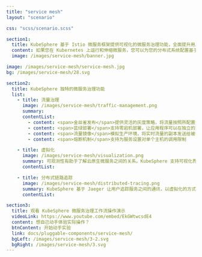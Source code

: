 ```yaml
---
title: "service mesh"
layout: "scenario"

css: "scss/scenario.scss"

section1:
  title: KubeSphere 基于 Istio 微服务框架提供可视化的微服务治理功能，全面提升用户体验
  content: 如果您在 Kubernetes 上运行和伸缩微服务，您可以为您的分布式系统配置基于 Istio 的微服务治理功能。KubeSphere 提供统一的操作界面，便于您集成并管理各类工具，包括 Istio、Envoy 和 Jaeger 等。
  image: /images/service-mesh/banner.jpg

image: /images/service-mesh/service-mesh.jpg
bg: /images/service-mesh/28.svg

section2:
  title: KubeSphere 独特的微服务治理功能
  list:
    - title: 流量治理
      image: /images/service-mesh/traffic-management.png
      summary:
      contentList:
        - content: <span>金丝雀发布</span>提供灵活的灰度策略，将流量按照所配置的比例转发至当前不同的灰度版本
        - content: <span>蓝绿部署</span>支持零宕机部署，让应用程序可以在独立的环境中测试新版本的功能和特性
        - content: <span>流量镜像</span>模拟生产环境，将实时流量的副本发送给被镜像的服务
        - content: <span>熔断机制</span>支持为服务设置对单个主机的调用限制

    - title: 虚拟化
      image: /images/service-mesh/visualization.png
      summary: 可观测性有助于了解云原生微服务之间的关系。KubeSphere 支持可视化界面，直接地呈现微服务之间的拓扑关系，并提供细粒度的监控数据。
      contentList:

    - title: 分布式链路追踪
      image: /images/service-mesh/distributed-tracing.png
      summary: KubeSphere 基于 Jaeger 让用户追踪服务之间的通讯，以虚拟化的方式使用户更深入地了解请求延迟、性能瓶颈、序列化和并行调用等。
      contentList:

section3:
  title: 观看 KubeSphere 微服务治理工作流操作演示
  videoLink: https://www.youtube.com/embed/EkGWtwcsdE4
  content: 想自己动手体验实际操作？
  btnContent: 开始动手实验
  link: docs/pluggable-components/service-mesh/
  bgLeft: /images/service-mesh/3-2.svg
  bgRight: /images/service-mesh/3.svg
---
```

